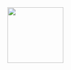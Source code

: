 <a href="https://eager.io/app/back-to-top-button/install?source=button">
  <img src="https://install.eager.io/install-button.png" border="0" width="126">
</a>
